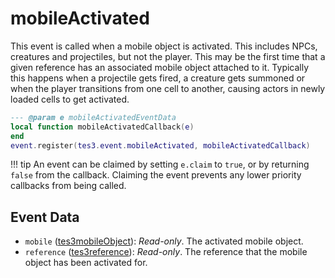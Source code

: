 # mobileActivated
<div class="search_terms" style="display: none">mobileactivated</div>

<!---
	This file is autogenerated. Do not edit this file manually. Your changes will be ignored.
	More information: https://github.com/MWSE/MWSE/tree/master/docs
-->

This event is called when a mobile object is activated. This includes NPCs, creatures and projectiles, but not the player. This may be the first time that a given reference has an associated mobile object attached to it. Typically this happens when a projectile gets fired, a creature gets summoned or when the player transitions from one cell to another, causing actors in newly loaded cells to get activated.

```lua
--- @param e mobileActivatedEventData
local function mobileActivatedCallback(e)
end
event.register(tes3.event.mobileActivated, mobileActivatedCallback)
```

!!! tip
	An event can be claimed by setting `e.claim` to `true`, or by returning `false` from the callback. Claiming the event prevents any lower priority callbacks from being called.

## Event Data

* `mobile` ([tes3mobileObject](../../types/tes3mobileObject)): *Read-only*. The activated mobile object.
* `reference` ([tes3reference](../../types/tes3reference)): *Read-only*. The reference that the mobile object has been activated for.

